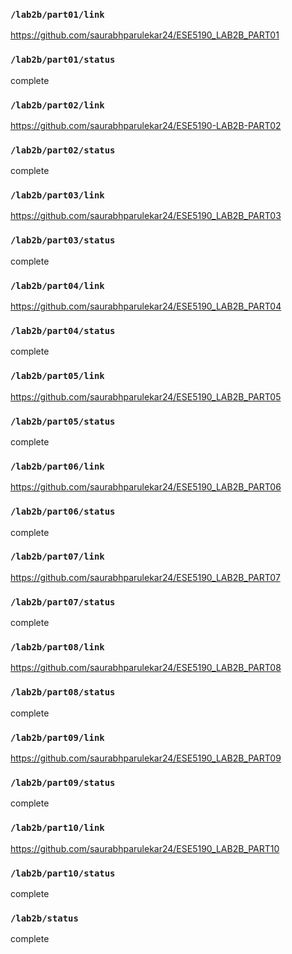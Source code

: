 ### `/lab2b/part01/link`
https://github.com/saurabhparulekar24/ESE5190_LAB2B_PART01
### `/lab2b/part01/status`
complete
### `/lab2b/part02/link`
https://github.com/saurabhparulekar24/ESE5190-LAB2B-PART02
### `/lab2b/part02/status`
complete
### `/lab2b/part03/link`
https://github.com/saurabhparulekar24/ESE5190_LAB2B_PART03
### `/lab2b/part03/status`
complete
### `/lab2b/part04/link`
https://github.com/saurabhparulekar24/ESE5190_LAB2B_PART04
### `/lab2b/part04/status`
complete
### `/lab2b/part05/link`
https://github.com/saurabhparulekar24/ESE5190_LAB2B_PART05
### `/lab2b/part05/status`
complete
### `/lab2b/part06/link`
https://github.com/saurabhparulekar24/ESE5190_LAB2B_PART06
### `/lab2b/part06/status`
complete
### `/lab2b/part07/link`
https://github.com/saurabhparulekar24/ESE5190_LAB2B_PART07
### `/lab2b/part07/status`
complete
### `/lab2b/part08/link`
https://github.com/saurabhparulekar24/ESE5190_LAB2B_PART08
### `/lab2b/part08/status`
complete
### `/lab2b/part09/link`
https://github.com/saurabhparulekar24/ESE5190_LAB2B_PART09
### `/lab2b/part09/status`
complete
### `/lab2b/part10/link`
https://github.com/saurabhparulekar24/ESE5190_LAB2B_PART10
### `/lab2b/part10/status`
complete
### `/lab2b/status`
complete
